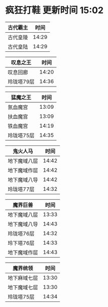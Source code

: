 # 疯狂打鞋 更新时间 15:02

| 古代霸主   | 时间    |
|--------|-------|
| 古代皇陵 | 14:29 |
| 古代皇陆 | 14:29 |

| 叹息之王   | 时间    |
|--------|-------|
| 叹息回廊 | 14:20 |
| 玲珑塔79层 | 14:36 |

| 猛魔之王   | 时间    |
|--------|-------|
| 氛血魔宫 | 13:09 |
| 扶血魔宫 | 13:09 |
| 铁血魔宫 | 14:19 |
| 玲珑塔75层 | 14:35 |

| 鬼火人马   | 时间    |
|--------|-------|
| 地下魔域八层 | 14:42 |
| 地下魔域作层 | 14:42 |
| 地下魔域八导 | 14:42 |
| 玲珑塔77层 | 14:32 |

| 魔界巨兽   | 时间    |
|--------|-------|
| 地下魔域八层 | 13:33 |
| 地下魔域八导 | 14:43 |
| 玲珑塔76层 | 14:32 |
| 玲下塔76层 | 14:33 |
| 地下魔域作层 | 14:43 |

| 魔界统领   | 时间    |
|--------|-------|
| 地下麻域七层 | 13:30 |
| 地下魔域七层 | 13:30 |
| 玲珑塔75层 | 14:34 |